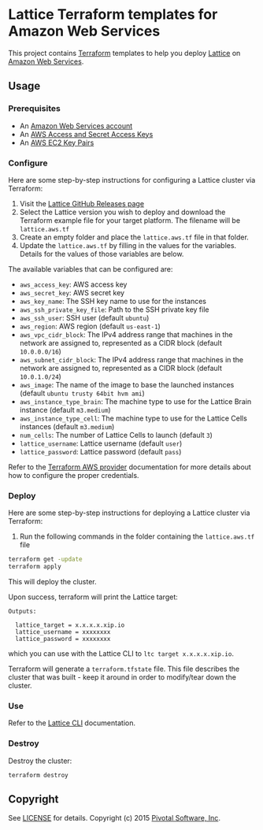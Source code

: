 # Lattice Terraform templates for Amazon Web Services

This project contains [Terraform](https://www.terraform.io/) templates to help you deploy
[Lattice](https://github.com/cloudfoundry-incubator/lattice) on
[Amazon Web Services](http://aws.amazon.com/).

## Usage

### Prerequisites

* An [Amazon Web Services account](http://aws.amazon.com/)
* An [AWS Access and Secret Access Keys](http://docs.aws.amazon.com/AWSSimpleQueueService/latest/SQSGettingStartedGuide/AWSCredentials.html)
* An [AWS EC2 Key Pairs](http://docs.aws.amazon.com/AWSEC2/latest/UserGuide/ec2-key-pairs.html)

### Configure

Here are some step-by-step instructions for configuring a Lattice cluster via Terraform:

1. Visit the [Lattice GitHub Releases page](https://github.com/cloudfoundry-incubator/lattice/releases#)
2. Select the Lattice version you wish to deploy and download the Terraform example file for your target platform.  The filename will be `lattice.aws.tf`
3. Create an empty folder and place the `lattice.aws.tf` file in that folder.
4. Update the `lattice.aws.tf` by filling in the values for the variables.  Details for the values of those variables are below.

The available variables that can be configured are:

* `aws_access_key`: AWS access key
* `aws_secret_key`: AWS secret key
* `aws_key_name`: The SSH key name to use for the instances
* `aws_ssh_private_key_file`: Path to the SSH private key file
* `aws_ssh_user`: SSH user (default `ubuntu`)
* `aws_region`: AWS region (default `us-east-1`)
* `aws_vpc_cidr_block`: The IPv4 address range that machines in the network are assigned to, represented as a CIDR block (default `10.0.0.0/16`)
* `aws_subnet_cidr_block`: The IPv4 address range that machines in the network are assigned to, represented as a CIDR block (default `10.0.1.0/24`)
* `aws_image`: The name of the image to base the launched instances (default `ubuntu trusty 64bit hvm ami`)
* `aws_instance_type_brain`: The machine type to use for the Lattice Brain instance (default `m3.medium`)
* `aws_instance_type_cell`: The machine type to use for the Lattice Cells instances (default `m3.medium`)
* `num_cells`: The number of Lattice Cells to launch (default `3`)
* `lattice_username`: Lattice username (default `user`)
* `lattice_password`: Lattice password (default `pass`)

Refer to the [Terraform AWS provider](https://www.terraform.io/docs/providers/aws/index.html)
documentation for more details about how to configure the proper credentials.

### Deploy

Here are some step-by-step instructions for deploying a Lattice cluster via Terraform:

1. Run the following commands in the folder containing the `lattice.aws.tf` file

  ```bash
  terraform get -update
  terraform apply
  ```

  This will deploy the cluster.

Upon success, terraform will print the Lattice target:

```
Outputs:

  lattice_target = x.x.x.x.xip.io
  lattice_username = xxxxxxxx
  lattice_password = xxxxxxxx
```

which you can use with the Lattice CLI to `ltc target x.x.x.x.xip.io`.

Terraform will generate a `terraform.tfstate` file.  This file describes the cluster that was built - keep it around in order to modify/tear down the cluster.

### Use

Refer to the [Lattice CLI](https://github.com/cloudfoundry-incubator/lattice/tree/master/ltc) documentation.

### Destroy

Destroy the cluster:

```
terraform destroy
```

## Copyright

See [LICENSE](https://github.com/cloudfoundry-incubator/lattice/blob/master/docs/LICENSE) for details.
Copyright (c) 2015 [Pivotal Software, Inc](http://www.pivotal.io/).
